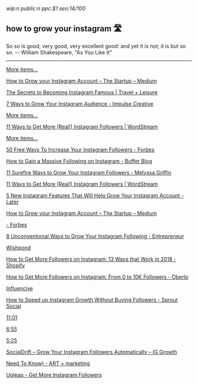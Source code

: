 ###### wip:n public:n ppc:$1 seo:14/100

## how to grow your instagram :motorway:

So so is good, very good, very excellent good:
and yet it is not; it is but so so.
		-- William Shakespeare, "As You Like It"


----------


[More items... ](https://medium.com/swlh/how-to-grow-your-instagram-account-2df230be85b0)

[      How to Grow your Instagram Account – The Startup – Medium ](https://medium.com/swlh/how-to-grow-your-instagram-account-2df230be85b0)

[      The Secrets to Becoming Instagram Famous | Travel + Leisure ](https://www.travelandleisure.com/travel-tips/mobile-apps/tips-for-how-to-be-better-at-instagram)

[      7 Ways to Grow Your Instagram Audience - Impulse Creative ](https://www.impulsecreative.com/blog/7-ways-to-grow-your-instagram-audience)

[More items... ](https://www.wordstream.com/blog/ws/2016/10/19/get-more-instagram-followers)

[      11 Ways to Get More (Real!) Instagram Followers | WordStream ](https://www.wordstream.com/blog/ws/2016/10/19/get-more-instagram-followers)

[More items... ](https://www.forbes.com/sites/jaysondemers/2015/06/18/50-free-ways-to-increase-your-instagram-followers/)

[      50 Free Ways To Increase Your Instagram Followers - Forbes ](https://www.forbes.com/sites/jaysondemers/2015/06/18/50-free-ways-to-increase-your-instagram-followers/)

[How to Gain a Massive Following on Instagram - Buffer Blog ](http://blog.bufferapp.com/instagram-growth/amp)

[11 Surefire Ways to Grow Your Instagram Followers - Melyssa Griffin ](http://www.melyssagriffin.com/grow-your-instagram-followers/)

[11 Ways to Get More (Real!) Instagram Followers | WordStream ](http://www.wordstream.com/blog/ws/2016/10/19/get-more-instagram-followers)

[5 New Instagram Features That Will Help Grow Your Instagram Account - Later ](http://later.com/blog/grow-your-instagram-account/amp/)

[How to Grow your Instagram Account – The Startup – Medium ](http://medium.com/swlh/how-to-grow-your-instagram-account-2df230be85b0)

[- Forbes ](http://www.forbes.com/sites/jiawertz/2018/06/05/how-to-use-instagram-to-grow-your-e-commerce-business-with-zero-budget/amp/)

[8 Unconventional Ways to Grow Your Instagram Following - Entrepreneur ](http://www.entrepreneur.com/amphtml/297353)

[Wishpond ](http://blog.wishpond.com/post/115675437348/how-to-grow-your-instagram-followers)

[How to Get More Followers on Instagram: 13 Ways that Work in 2018 - Shopify ](http://www.shopify.com/content-services/blog/en/14288561-how-to-build-a-massive-following-on-instagram.amp)

[How to Get More Followers on Instagram: From 0 to 10K Followers - Oberlo ](http://www.oberlo.com/blog/how-to-get-followers-on-instagram/amp)

[Influencive ](http://www.influencive.com/how-to-grow-your-instagram-follower-account-really-fast/)

[How to Speed up Instagram Growth Without Buying Followers - Sprout Social ](http://sproutsocial.com/insights/instagram-growth/amp/)

[11:01 ](http://m.youtube.com/watch?v=kSGTcVFMhe4)

[6:55 ](http://m.youtube.com/watch?v=M3wpSrnzX7E)

[5:25 ](http://m.youtube.com/watch?v=2Q8n0EwKLBM)

[SocialDrift – Grow Your Instagram Followers Automatically – IG Growth ](http://socialdrift.com/)

[Need To Know) - ART + marketing ](http://artplusmarketing.com/instagram-marketing-how-to-grow-your-business-on-instagram-facts-you-need-to-know-9233d6c7c16f)

[Upleap - Get More Instagram Followers ](http://upleap.com/)

